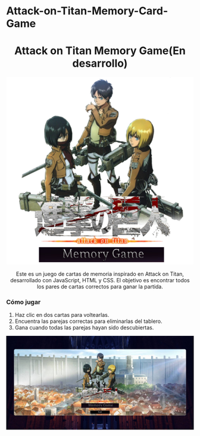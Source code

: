 # Attack-on-Titan-Memory-Card-Game
<h1 align="center">Attack on Titan Memory Game(En desarrollo) </h1>

<p align="center">
  <img src="imgLogo/imgLogo2.png" alt="Mi Logo" />
</p>
<p align="center">
Este es un juego de cartas de memoria inspirado en Attack on Titan, desarrollado con JavaScript, HTML y CSS. El objetivo es encontrar todos los pares de cartas correctos para ganar la partida.
 <h3>Cómo jugar</h3>
<ol>
  <li>Haz clic en dos cartas para voltearlas.</li>
  <li>Encuentra las parejas correctas para eliminarlas del tablero.</li>
  <li>Gana cuando todas las parejas hayan sido descubiertas.</li>
</ol>
</p>
<p aling="center">
  <img src="images/capture1.jpg" alt="menu"/>
</p>
<p aling="center>
  <figcaption>Entrada principal del juego</figcaption>
</p>
